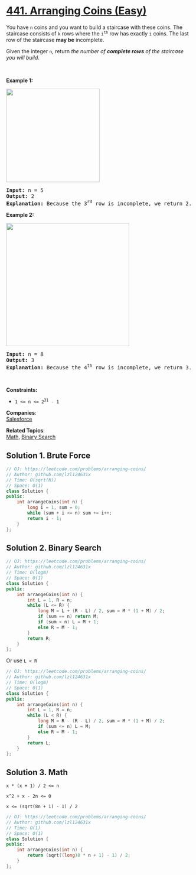 # [441. Arranging Coins (Easy)](https://leetcode.com/problems/arranging-coins/)

<p>You have <code>n</code> coins and you want to build a staircase with these coins. The staircase consists of <code>k</code> rows where the <code>i<sup>th</sup></code> row has exactly <code>i</code> coins. The last row of the staircase <strong>may be</strong> incomplete.</p>

<p>Given the integer <code>n</code>, return <em>the number of <strong>complete rows</strong> of the staircase you will build</em>.</p>

<p>&nbsp;</p>
<p><strong>Example 1:</strong></p>
<img alt="" src="https://assets.leetcode.com/uploads/2021/04/09/arrangecoins1-grid.jpg" style="width: 253px; height: 253px;">
<pre><strong>Input:</strong> n = 5
<strong>Output:</strong> 2
<strong>Explanation:</strong> Because the 3<sup>rd</sup> row is incomplete, we return 2.
</pre>

<p><strong>Example 2:</strong></p>
<img alt="" src="https://assets.leetcode.com/uploads/2021/04/09/arrangecoins2-grid.jpg" style="width: 333px; height: 333px;">
<pre><strong>Input:</strong> n = 8
<strong>Output:</strong> 3
<strong>Explanation:</strong> Because the 4<sup>th</sup> row is incomplete, we return 3.
</pre>

<p>&nbsp;</p>
<p><strong>Constraints:</strong></p>

<ul>
	<li><code>1 &lt;= n &lt;= 2<sup>31</sup> - 1</code></li>
</ul>


**Companies**:  
[Salesforce](https://leetcode.com/company/salesforce)

**Related Topics**:  
[Math](https://leetcode.com/tag/math/), [Binary Search](https://leetcode.com/tag/binary-search/)

## Solution 1. Brute Force

```cpp
// OJ: https://leetcode.com/problems/arranging-coins/
// Author: github.com/lzl124631x
// Time: O(sqrt(N))
// Space: O(1)
class Solution {
public:
    int arrangeCoins(int n) {
        long i = 1, sum = 0;
        while (sum + i <= n) sum += i++;
        return i - 1;
    }
};
```

## Solution 2. Binary Search

```cpp
// OJ: https://leetcode.com/problems/arranging-coins/
// Author: github.com/lzl124631x
// Time: O(logN)
// Space: O(1)
class Solution {
public:
    int arrangeCoins(int n) {
        int L = 1, R = n;
        while (L <= R) {
            long M = L + (R - L) / 2, sum = M * (1 + M) / 2;
            if (sum == n) return M;
            if (sum < n) L = M + 1;
            else R = M - 1;
        }
        return R;
    }
};
```

Or use `L < R`

```cpp
// OJ: https://leetcode.com/problems/arranging-coins/
// Author: github.com/lzl124631x
// Time: O(logN)
// Space: O(1)
class Solution {
public:
    int arrangeCoins(int n) {
        int L = 1, R = n;
        while (L < R) {
            long M = R - (R - L) / 2, sum = M * (1 + M) / 2;
            if (sum <= n) L = M;
            else R = M - 1;
        }
        return L;
    }
};
```

## Solution 3. Math

```
x * (x + 1) / 2 <= n

x^2 + x - 2n <= 0

x <= (sqrt(8n + 1) - 1) / 2
```

```cpp
// OJ: https://leetcode.com/problems/arranging-coins/
// Author: github.com/lzl124631x
// Time: O(1)
// Space: O(1)
class Solution {
public:
    int arrangeCoins(int n) {
        return (sqrt((long)8 * n + 1) - 1) / 2;
    }
};
```